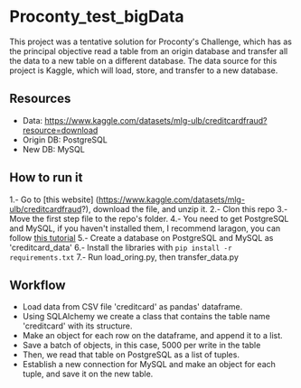 # Proconty_test_bigData
This project was a tentative solution for Proconty's Challenge, which has as the principal objective read a table from an origin database and transfer all the data to a new table on a different database. The data source for this project is Kaggle, which will load, store, and transfer to a new database.

## Resources
* Data: https://www.kaggle.com/datasets/mlg-ulb/creditcardfraud?resource=download
* Origin DB: PostgreSQL
* New DB: MySQL

## How to run it
1.- Go to [this website] (https://www.kaggle.com/datasets/mlg-ulb/creditcardfraud?), download the file, and unzip it. 
2.- Clon this repo
3.- Move the first step file to the repo's folder.
4.- You need to get PostgreSQL and MySQL, if you haven't installed them, I recommend laragon, you can follow [this tutorial](https://www.kreaweb.be/laragon-add-postgresql/)
5.- Create a database on PostgreSQL and MySQL as 'creditcard_data'
6.- Install the libraries with `pip install -r requirements.txt`
7.- Run load_oring.py, then transfer_data.py

## Workflow
* Load data from CSV file 'creditcard' as pandas' dataframe.
* Using SQLAlchemy we create a class that contains the table name 'creditcard' with its structure.
* Make an object for each row on the dataframe, and append it to a list.
* Save a batch of objects, in this case, 5000 per write in the table
* Then, we read that table on PostgreSQL as a list of tuples.
* Establish a new connection for MySQL and make an object for each tuple, and save it on the new table.